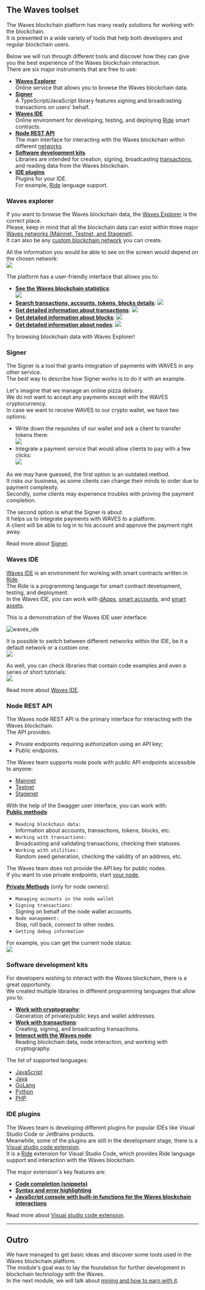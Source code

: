 ## The Waves toolset ##

The Waves blockchain platform has many ready solutions for working with the blockchain.  
It is presented in a wide variety of tools that help both developers and regular blockchain users.  

Below we will run through different tools and discover how they can give you the best experience of the Waves blockchain interaction.   
There are six major instruments that are free to use:
- **<u>[Waves Explorer](#waves-explorer)</u>**  
    Online service that allows you to browse the Waves blockchain data.  
- **<u>[Signer]()</u>**  
    A TypeScript/JavaScript library features signing and broadcasting transactions on users’ behalf.   
- **<u>[Waves IDE](#waves-ide)</u>**  
    Online environment for developing, testing, and deploying [Ride](#ridetopic) smart contracts.
- **<u>[Node REST API](#node-rest-api)</u>**  
    The main interface for interacting with the Waves blockchain within different [networks]().
- **<u>[Software development kits](#software-development-kits)</u>**  
    Libraries are intended for creation, signing, broadcasting [transactions](), and reading data from the Waves blockchain.
- **<u>[IDE plugins](#ide-plugins)</u>**  
    Plugins for your IDE.  
    For example, [Ride]() language support.
    
### Waves explorer ###

If you want to browse the Waves blockchain data, the [Waves Explorer](https://new.wavesexplorer.com/) is the correct place.  
Please, keep in mind that all the blockchain data can exist within three major [Waves networks (Mainnet, Testnet, and Stagenet)]().  
It can also be any [custom blockchain network](https://docs.waves.tech/en/waves-node/private-waves-network) you can create.  
  
All the information you would be able to see on the screen would depend on the chosen network:    
![](https://github.com/wavesplatform/waves-lessons/blob/template/lessons/EN/B.%20How%20the%20waves%20works/g.%20Waves%20infrastructure%20products%20and%20tools/images/wavesexp_net.png?raw=true)
    

The platform has a user-friendly interface that allows you to:
- **<u>See the Waves blockchain statistics</u>**:  
  ![](https://github.com/wavesplatform/waves-lessons/blob/template/lessons/EN/B.%20How%20the%20waves%20works/g.%20Waves%20infrastructure%20products%20and%20tools/images/wavesexp_stat.png?raw=true)  
-  **<u>Search transactions, accounts, tokens, blocks details</u>**:
  ![](https://github.com/wavesplatform/waves-lessons/blob/template/lessons/EN/B.%20How%20the%20waves%20works/g.%20Waves%20infrastructure%20products%20and%20tools/images/wavesexp_search.png?raw=true)  
-  **<u>Get detailed information about [transactions](https://new.wavesexplorer.com/transactions)</u>**:
  ![](https://github.com/wavesplatform/waves-lessons/blob/template/lessons/EN/B.%20How%20the%20waves%20works/g.%20Waves%20infrastructure%20products%20and%20tools/images/wavesexp_tx.png?raw=true)  
-  **<u>Get detailed information about [blocks](https://new.wavesexplorer.com/blocks)</u>**:
  ![](https://github.com/wavesplatform/waves-lessons/blob/template/lessons/EN/B.%20How%20the%20waves%20works/g.%20Waves%20infrastructure%20products%20and%20tools/images/wavesexp_blocks.png?raw=true)  
-  **<u>Get detailed information about [nodes](https://new.wavesexplorer.com/nodes)</u>**:
  ![](https://github.com/wavesplatform/waves-lessons/blob/template/lessons/EN/B.%20How%20the%20waves%20works/g.%20Waves%20infrastructure%20products%20and%20tools/images/wavesexp_nodes.png?raw=true)  

Try browsing blockchain data with Waves Explorer!  

### Signer ###

The Signer is a tool that grants integration of payments with WAVES in any other service.  
The best way to describe how Signer works is to do it with an example.  
  
Let's imagine that we manage an online pizza delivery.  
We do not want to accept any payments except with the WAVES cryptocurrency.  
In case we want to receive WAVES to our crypto wallet, we have two options:

- Write down the requisites of our wallet and ask a client to transfer tokens there:  
    ![](https://github.com/wavesplatform/waves-lessons/blob/template/lessons/EN/B.%20How%20the%20waves%20works/g.%20Waves%20infrastructure%20products%20and%20tools/images/signer_no.png?raw=true)  
- Integrate a payment service that would allow clients to pay with a few clicks:  
    ![](https://github.com/wavesplatform/waves-lessons/blob/template/lessons/EN/B.%20How%20the%20waves%20works/g.%20Waves%20infrastructure%20products%20and%20tools/images/signer_yes.png?raw=true)  

As we may have guessed, the first option is an outdated method.  
It risks our business, as some clients can change their minds to order due to payment complexity.  
Secondly, some clients may experience troubles with proving the payment completion.  
  

The second option is what the Signer is about.  
It helps us to integrate payments with WAVES to a platform.  
A client will be able to log in to his account and approve the payment right away.  

Read more about [Signer](https://docs.waves.tech/en/building-apps/waves-api-and-sdk/client-libraries/signer).

### Waves IDE ###

[Waves IDE](https://waves-ide.com/) is an environment for working with smart contracts written in [Ride](#ridetopic).  
The Ride is a programming language for smart contract development, testing, and deployment.  
In the Waves IDE, you can work with [dApps](#dapptopic), [smart accounts](#smartacctopic), and [smart assets](#smartassettopic).  

This is a demonstration of the Waves IDE user interface:
    
![waves_ide](./images/waveside.png)
    

It is possible to switch between different networks within the IDE, be it a default network or a custom one.    
![](https://github.com/wavesplatform/waves-lessons/blob/template/lessons/EN/B.%20How%20the%20waves%20works/g.%20Waves%20infrastructure%20products%20and%20tools/images/waveside_nodes.png?raw=true)
    

As well, you can check libraries that contain code examples and even a series of short tutorials:    
![](https://github.com/wavesplatform/waves-lessons/blob/template/lessons/EN/B.%20How%20the%20waves%20works/g.%20Waves%20infrastructure%20products%20and%20tools/images/waveside_libs.png?raw=true)
    

Read more about [Waves IDE](https://docs.waves.tech/en/building-apps/smart-contracts/tools/waves-ide).

### Node REST API ###

The Waves node REST API is the primary interface for interacting with the Waves blockchain.  
The API provides:
- Private endpoints requiring authorization using an API key;
- Public endpoints.  

The Waves team supports node pools with public API endpoints accessible to anyone:
- [Mainnet](https://nodes.wavesnodes.com)
- [Testnet](https://nodes-testnet.wavesnodes.com)
- [Stagenet](https://nodes-stagenet.wavesnodes.com)

With the help of the Swagger user interface, you can work with:  
**<u>Public methods</u>**:  
  - `Reading blockchain data:`   
    Information about accounts, transactions, tokens, blocks, etc.
  - `Working with transactions:`  
    Broadcasting and validating transactions, checking their statuses.
  - `Working with utilities:`  
    Random seed generation, checking the validity of an address, etc. 
  

The Waves team does not provide the API key for public nodes.  
If you want to use private endpoints, start [your node](https://docs.waves.tech/en/waves-node/private-waves-network).

**<u>Private Methods</u>** (only for node owners):  
- `Managing accounts in the node wallet`
- `Signing transactions:`  
  Signing on behalf of the node wallet accounts.
- `Node management:`  
  Stop, roll back, connect to other nodes.
- `Getting debug information`

  

For example, you can get the current node status:    
![](https://github.com/wavesplatform/waves-lessons/blob/template/lessons/EN/B.%20How%20the%20waves%20works/g.%20Waves%20infrastructure%20products%20and%20tools/images/restapi.png?raw=true)
    

### Software development kits ###

For developers wishing to interact with the Waves blockchain, there is a great opportunity.  
We created multiple libraries in different programming languages that allow you to:

- **<u>Work with cryptography</u>**:   
    Generation of private/public keys and wallet addresses.  
- **<u>Work with transactions</u>**:  
    Creating, signing, and broadcasting transactions.   
- **<u>Interact with the Waves node</u>**:  
    Reading blockchain data, node interaction, and working with cryptography.  
    
The list of supported languages:
- [JavaScript]()
- [Java]()
- [GoLang]()
- [Python]() 
- [PHP]()

### IDE plugins ###

The Waves team is developing different plugins for popular IDEs like Visual Studio Code or JetBrains products.  
Meanwhile, some of the plugins are still in the development stage, there is a [Visual studio code extension](https://marketplace.visualstudio.com/items?itemName=wavesplatform.waves-ride).  
It is a [Ride]() extension for Visual Studio Code, which provides Ride language support and interaction with the Waves blockchain.  
  

The major extension's key features are:
- **<u>Code completion (snippets)</u>**
- **<u>Syntax and error highlighting</u>**
- **<u>JavaScript console with built-in functions for the Waves blockchain interactions</u>**

Read more about [Visual studio code extension](https://docs.waves.tech/en/building-apps/smart-contracts/tools/ride-vscode).
  
---

## Outro ##

We have managed to get basic ideas and discover some tools used in the Waves blockchain platform.  
The module's goal was to lay the foundation for further development in blockchain technology with the Waves.  
In the next module, we will talk about [mining and how to earn with it]().  
